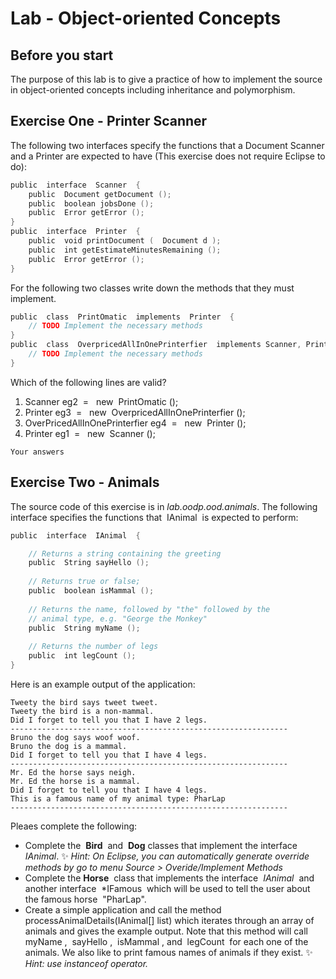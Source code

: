 Lab - Object-oriented Concepts
==========

Before you start
----------
The purpose of this lab is to give a practice of how to implement the source in object-oriented concepts including inheritance and polymorphism.

Exercise One - Printer Scanner
--------------------------------
 The following two interfaces specify the functions that a Document Scanner and a Printer are expected to have (This exercise does not require Eclipse to do):

```java
public​ ​ interface​ ​ Scanner​ ​ {
	public​ ​ Document​ getDocument​ ();
	public​ ​ boolean​ jobsDone​ ();
	public​ ​ Error​ getError​ ();
}
public​ ​ interface​ ​ Printer​ ​ {
	public​ ​ void​ printDocument​ ( ​ Document​ d​ );
	public​ ​ int​ getEstimateMinutesRemaining​ ();
	public​ ​ Error​ getError​ ();
}
```
For the following two classes write down the methods that they must implement.

```java
public​ ​ class​ ​ PrintOmatic​ ​ implements​ ​ Printer​ ​ {
	// TODO Implement the necessary methods
}
public​ ​ class​ ​ OverpricedAllInOnePrinterfier​ ​ implements​ Scanner​, ​​Printer​ ​ {
	// TODO Implement the necessary methods
}
```

Which of the following lines are valid?
1. Scanner​ eg2 ​ = ​ ​ new​ ​ PrintOmatic​ ();
2. Printer​ eg3 ​ = ​ ​ new​ ​ OverpricedAllInOnePrinterfier​ ();
3. OverPricedAllInOnePrinterfier​ eg4 ​ = ​ ​ new​ ​ Printer​ ();
4. Printer​ eg1 ​ = ​ ​ new​ ​ Scanner​ ();

```
Your answers
```


Exercise Two - Animals
---------------------------
The source code of this exercise is in *lab.oodp.ood.animals*. The following interface specifies the functions that ​ IAnimal ​ is expected to perform:

```java
public​ ​ interface​ ​ IAnimal​ ​ {

	// Returns a string containing the greeting
	public​ ​ String​ sayHello​ ();
	
	// Returns true or false;
	public​ ​ boolean​ isMammal​ ();
	
	// Returns the name, followed by "the" followed by the
	// animal type, e.g. "George the Monkey"
	public​ ​ String​ myName​ ();
	
	// Returns the number of legs
	public​ ​ int​ legCount​ ();
}
```

Here is an example output of the application:

```
Tweety the bird says tweet tweet.
Tweety the bird is a non-mammal.
Did I forget to tell you that I have 2 legs.
--------------------------------------------------------------
Bruno the dog says woof woof.
Bruno the dog is a mammal.
Did I forget to tell you that I have 4 legs.
--------------------------------------------------------------
Mr. Ed the horse says neigh.
Mr. Ed the horse is a mammal.
Did I forget to tell you that I have 4 legs.
This is a famous name of my animal type: PharLap
--------------------------------------------------------------
```
Pleaes complete the following:
- Complete the ​ **Bird** ​ and ​ **Dog** ​ classes that implement the interface ​ *IAnimal*​.
:sparkles: *Hint: On Eclipse, you can automatically generate override methods by go to menu Source > Overide/Implement Methods* 
- Complete the **Horse** ​ class that implements the interface ​ *IAnimal* ​ and another interface ​ *IFamous ​ which will be used to tell the user about the famous horse ​ "PharLap"​.
- Create a simple application and call the method ​ processAnimalDetails(IAnimal[]
list) which iterates through an array of animals and gives the example output. Note that
this method will call ​ myName​ , ​ sayHello​ , ​ isMammal​ , and ​ legCount ​ for each one of the
animals. We also like to print famous names of animals if they exist. 
:sparkles: *Hint: use ​ instanceof operator.*



